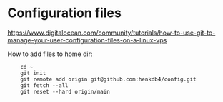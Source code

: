 # Configuration files

https://www.digitalocean.com/community/tutorials/how-to-use-git-to-manage-your-user-configuration-files-on-a-linux-vps


How to add files to home dir:
```
	cd ~
	git init
	git remote add origin git@github.com:henkdb4/config.git
	git fetch --all
	git reset --hard origin/main
```
